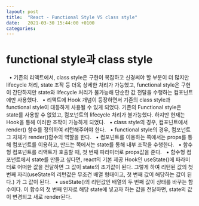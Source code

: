 ```yaml
---
layout: post
title:  "React - Functional Style VS class style"
date:   2021-03-30 15:44:00 +0100
categories:
---
```


# functional style과 class style
&nbsp;
• 기존의 리액트에서, class style은 구현이 복잡하고 신경써야 할 부분이 더 많지만 lifecycle 처리, 
  state 조작 등 더욱 상세한 처리가 가능했고, functional style은 구현이 간단하지만 state와 
  lifecycle 처리가 불가능해 단순한 값 전달을 수행하는 컴포넌트에만 사용했다.
&nbsp;
• 리액트에 Hook 개념이 등장하면서 기존의 class style과 functional style이 대등하게 
  사용될 수 있게 되었다. 기존의 Functional style은 state를 사용할 수 없었고, 컴포넌트의 
  lifecycle 처리가 불가능했다. 하지만 현재는 Hook을 통해 이러한 조작이 가능하게 되었다.
&nbsp;
• class style의 경우, 컴포넌트에서 render() 함수를 정의하여 리턴해주어야 한다.
&nbsp;
• functional style의 경우, 컴포넌트 그 자체가 render()함수의 역할을 한다.
&nbsp;
• 컴포넌트를 이용하는 쪽에서는 props를 통해 컴포넌트를 이용하고, 만드는 쪽에서는 state를 통해 
  내부 조작을 수행한다.
&nbsp;
• 함수형 컴포넌트를 리액트가 호출할 때, 첫 번째 파라미터로 props값을 준다.
&nbsp;
• 함수형 컴포넌트에서 state를 만들고 싶다면, react의 기본 제공 Hook인 useState()에 
  파라미터로 어떠한 값을 전달하면 그 값이 state의 초기값이 된다. 그렇게 하여 리턴된 값의 
  첫 번째 자리(useState의 리턴값은 무조건 배열 형태이고, 첫 번째 값이 해당하는 값이 된다.)
  가 그 값이 된다.
&nbsp;
• useState()의 리턴값인 배열의 두 번째 값이 상태를 바꾸는 함수이다. 이 함수의 첫 번째 인자로 
  해당 state에 넣고자 하는 값을 전달하면, state의 값이 변경되고 새로 render된다.



